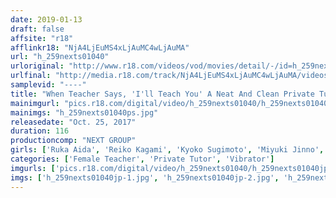 ```yaml
---
date: 2019-01-13
draft: false
affsite: "r18"
afflinkr18: "NjA4LjEuMS4xLjAuMC4wLjAuMA"
url: "h_259nexts01040"
urloriginal: "http://www.r18.com/videos/vod/movies/detail/-/id=h_259nexts01040"
urlfinal: "http://media.r18.com/track/NjA4LjEuMS4xLjAuMC4wLjAuMA/videos/vod/movies/detail/-/id=h_259nexts01040"
samplevid: "----"
title: "When Teacher Says, 'I'll Teach You' A Neat And Clean Private Tutor Lures You To Sweet Temptation..."
mainimgurl: "pics.r18.com/digital/video/h_259nexts01040/h_259nexts01040ps.jpg"
mainimgs: "h_259nexts01040ps.jpg"
releasedate: "Oct. 25, 2017"
duration: 116
productioncomp: "NEXT GROUP"
girls: ['Ruka Aida', 'Reiko Kagami', 'Kyoko Sugimoto', 'Miyuki Jinno', 'Kozue Asakura', 'Yuka Sakai']
categories: ['Female Teacher', 'Private Tutor', 'Vibrator']
imgurls: ['pics.r18.com/digital/video/h_259nexts01040/h_259nexts01040jp-1.jpg', 'pics.r18.com/digital/video/h_259nexts01040/h_259nexts01040jp-2.jpg', 'pics.r18.com/digital/video/h_259nexts01040/h_259nexts01040jp-3.jpg', 'pics.r18.com/digital/video/h_259nexts01040/h_259nexts01040jp-4.jpg', 'pics.r18.com/digital/video/h_259nexts01040/h_259nexts01040jp-5.jpg', 'pics.r18.com/digital/video/h_259nexts01040/h_259nexts01040jp-6.jpg', 'pics.r18.com/digital/video/h_259nexts01040/h_259nexts01040jp-7.jpg', 'pics.r18.com/digital/video/h_259nexts01040/h_259nexts01040jp-8.jpg', 'pics.r18.com/digital/video/h_259nexts01040/h_259nexts01040jp-9.jpg', 'pics.r18.com/digital/video/h_259nexts01040/h_259nexts01040jp-10.jpg', 'pics.r18.com/digital/video/h_259nexts01040/h_259nexts01040jp-11.jpg', 'pics.r18.com/digital/video/h_259nexts01040/h_259nexts01040jp-12.jpg', 'pics.r18.com/digital/video/h_259nexts01040/h_259nexts01040jp-13.jpg', 'pics.r18.com/digital/video/h_259nexts01040/h_259nexts01040jp-14.jpg', 'pics.r18.com/digital/video/h_259nexts01040/h_259nexts01040jp-15.jpg', 'pics.r18.com/digital/video/h_259nexts01040/h_259nexts01040jp-16.jpg', 'pics.r18.com/digital/video/h_259nexts01040/h_259nexts01040jp-17.jpg', 'pics.r18.com/digital/video/h_259nexts01040/h_259nexts01040jp-18.jpg', 'pics.r18.com/digital/video/h_259nexts01040/h_259nexts01040jp-19.jpg', 'pics.r18.com/digital/video/h_259nexts01040/h_259nexts01040jp-20.jpg']
imgs: ['h_259nexts01040jp-1.jpg', 'h_259nexts01040jp-2.jpg', 'h_259nexts01040jp-3.jpg', 'h_259nexts01040jp-4.jpg', 'h_259nexts01040jp-5.jpg', 'h_259nexts01040jp-6.jpg', 'h_259nexts01040jp-7.jpg', 'h_259nexts01040jp-8.jpg', 'h_259nexts01040jp-9.jpg', 'h_259nexts01040jp-10.jpg', 'h_259nexts01040jp-11.jpg', 'h_259nexts01040jp-12.jpg', 'h_259nexts01040jp-13.jpg', 'h_259nexts01040jp-14.jpg', 'h_259nexts01040jp-15.jpg', 'h_259nexts01040jp-16.jpg', 'h_259nexts01040jp-17.jpg', 'h_259nexts01040jp-18.jpg', 'h_259nexts01040jp-19.jpg', 'h_259nexts01040jp-20.jpg']
---
```

